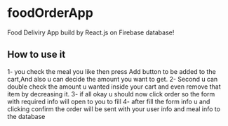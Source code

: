 # foodOrderApp
Food Deliviry App build by React.js on Firebase database!

## How to use it
1- you check the meal you like then press Add button to be added to the cart,And also u can decide the amount you want to get.
2- Second u can double check the amount u wanted inside your cart and even remove that item by decreasing it.
3- if all okay u should now click order so the form with required info will open to you to fill
4- after fill the form info u and clicking confirm the order will be sent with your user info and meal info to the database
